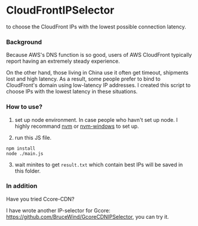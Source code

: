 # CloudFrontIPSelector
to choose the CloudFront IPs with the lowest possible connection latency.

### Background
Because AWS's DNS function is so good, users of AWS CloudFront typically report having an extremely steady experience.

On the other hand, those living in China use it often get timeout, shipments lost and high latency. As a result, some people prefer to bind to CloudFront's domain using low-latency IP addresses. I created this script to choose IPs with the lowest latency in these situations.


### How to use?

1. set up node environment.
In case people who havn't set up node. I highly recommand [nvm](https://github.com/nvm-sh/nvm) or [nvm-windows](https://github.com/coreybutler/nvm-windows.) to set up.

2. run this JS file.
```
npm install
node ./main.js
```

3. wait minites to get `result.txt` which contain best IPs will be saved in this folder.


### In addition

Have you tried Ccore-CDN? 

I have wrote another IP-selector for Gcore: https://github.com/BruceWind/GcoreCDNIPSelector, you can try it.
